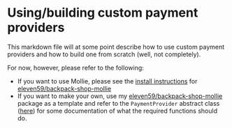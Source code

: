 # Using/building custom payment providers

This markdown file will at some point describe how to use custom payment providers and how to build one from scratch (well, not completely).

For now, however, please refer to the following:

- If you want to use Mollie, please see the [install instructions](https://github.com/eleven59/backpack-shop-mollie/blob/main/readme.md) for [eleven59/backpack-shop-mollie](https://github.com/eleven59/backpack-shop-mollie) 
- If you want to make your own, use my [eleven59/backpack-shop-mollie](https://github.com/eleven59/backpack-shop-mollie) package as a template and refer to the `PaymentProvider` abstract class ([here](https://github.com/eleven59/backpack-shop/blob/main/src/PaymentProvider.php)) for some documentation of what the required functions should do.
